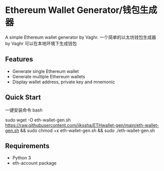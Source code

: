 # Ethereum Wallet Generator/钱包生成器

A simple Ethereum wallet generator by Vaghr.
一个简单的以太坊钱包生成器 by Vaghr
可以在本地环境下生成钱包


## Features
- Generate single Ethereum wallet
- Generate multiple Ethereum wallets
- Display wallet address, private key and mnemonic

## Quick Start
一键安装命令
bash

sudo wget -O eth-wallet-gen.sh https://raw.githubusercontent.com/jikssha/ETHwallet-gen/main/eth-wallet-gen.sh && sudo chmod +x eth-wallet-gen.sh && sudo ./eth-wallet-gen.sh

## Requirements
- Python 3
- eth-account package